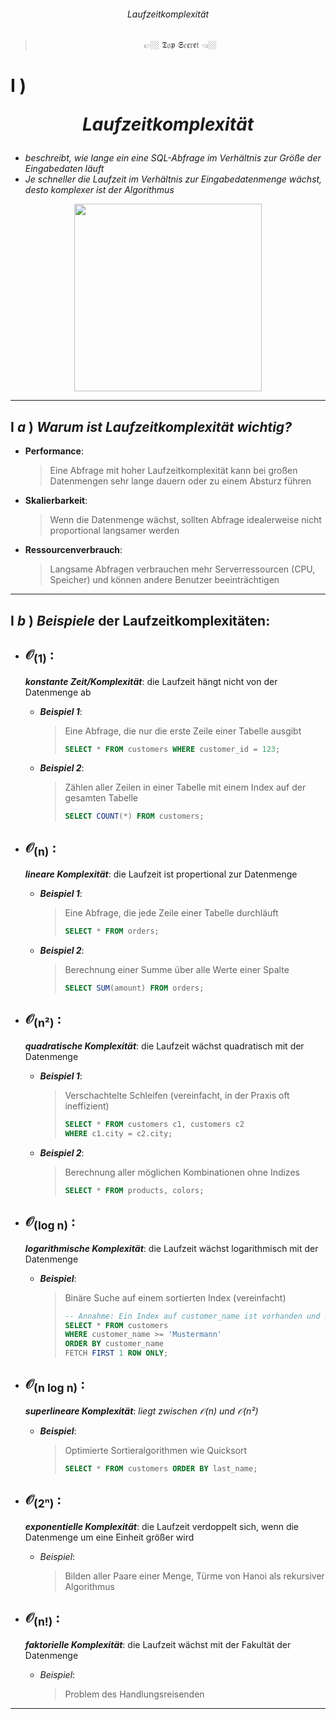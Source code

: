 ###### <div align="center"> Laufzeitkomplexität </div>
> <p align="center"> 👉🏼 𝕿𝔬𝖕 𝕾𝔢𝖈𝔯𝖊𝔱 👈🏼 </p>
<!--
> [!WARNING]
> <details>  
>  <summary align="center"> 👉🏼 𝕿𝔬𝖕 𝕾𝔢𝖈𝔯𝖊𝔱 👈🏼 🖱️<sup><sub color="red">click</sub></sup> </summary>  
>  
> ![sequenzen-erstellen](./img/seq_q01.png)
> ![nextval-currval](./img/seq_q02.png)
> ![cache-option](./img/seq_q03.png)
> ![nocycle-hit-end](./img/seq_q04.png) 
> ![workaround](./img/seq_q05.png)
> 
> </details>
-->
<!-- LAUFZEIT KOMPLEXITÄT -->

# **Ⅰ** ) <p align="center"> ***Laufzeitkomplexität*** </p>
   - *beschreibt, wie lange ein eine SQL-Abfrage im Verhältnis zur Größe der Eingabedaten läuft*  
   - *Je schneller die Laufzeit im Verhältnis zur Eingabedatenmenge wächst, desto komplexer ist der Algorithmus*

<div align="center">
  <img src="./img/komplexitätsklassen.png" align="center" height="300" width="300"> 
</div>

---    
## **Ⅰ** ***a*** ) *Warum ist Laufzeitkomplexität wichtig?*
   - **Performance**:
     > Eine Abfrage mit hoher Laufzeitkomplexität kann bei großen Datenmengen sehr lange dauern oder zu einem Absturz führen
   - **Skalierbarkeit**:
     > Wenn die Datenmenge wächst, sollten Abfrage idealerweise nicht proportional langsamer werden
   - **Ressourcenverbrauch**:
     > Langsame Abfragen verbrauchen mehr Serverressourcen (CPU, Speicher) und können andere Benutzer beeinträchtigen

---
## **Ⅰ** ***b*** ) *Beispiele* der Laufzeitkomplexitäten:
   - ## 𝒪<sub>(1)</sub> :
       ***konstante Zeit/Komplexität***: die Laufzeit hängt nicht von der Datenmenge ab
       - ***Beispiel 1***:
         > Eine Abfrage, die nur die erste Zeile einer Tabelle ausgibt
         > ```sql
         > SELECT * FROM customers WHERE customer_id = 123;
         > ```
       - ***Beispiel 2***:
         > Zählen aller Zeilen in einer Tabelle mit einem Index auf der gesamten Tabelle
         > ```sql
         > SELECT COUNT(*) FROM customers;
         > ```

   - ## 𝒪<sub>(n)</sub> :
       ***lineare Komplexität***: die Laufzeit ist propertional zur Datenmenge
       - ***Beispiel 1***:
         > Eine Abfrage, die jede Zeile einer Tabelle durchläuft
         > ```sql
         > SELECT * FROM orders;
         > ```
       - ***Beispiel 2***:
         > Berechnung einer Summe über alle Werte einer Spalte
         > ```sql
         > SELECT SUM(amount) FROM orders;
         > ```

   - ## 𝒪<sub>(n²)</sub> :
       ***quadratische Komplexität***: die Laufzeit wächst quadratisch mit der Datenmenge
       - ***Beispiel 1***:
         > Verschachtelte Schleifen (vereinfacht, in der Praxis oft ineffizient)
         > ```sql
         > SELECT * FROM customers c1, customers c2
         > WHERE c1.city = c2.city;
         > ```
       - ***Beispiel 2***:
         > Berechnung aller möglichen Kombinationen ohne Indizes
         > ```sql
         > SELECT * FROM products, colors;
         > ```    	
     
   - ## 𝒪<sub>(log n)</sub> :
       ***logarithmische Komplexität***: die Laufzeit wächst logarithmisch mit der Datenmenge
       - ***Beispiel***:
         > Binäre Suche auf einem sortierten Index (vereinfacht)
         > ```sql
         > -- Annahme: Ein Index auf customer_name ist vorhanden und sortiert
         > SELECT * FROM customers
         > WHERE customer_name >= 'Mustermann'
         > ORDER BY customer_name
         > FETCH FIRST 1 ROW ONLY;
         > ```
         
   - ## 𝒪<sub>(n log n)</sub> :
       ***superlineare Komplexität***: *liegt zwischen 𝒪(n) und 𝒪(n²)* 
       - ***Beispiel***:
         > Optimierte Sortieralgorithmen wie Quicksort
         > ```sql
         > SELECT * FROM customers ORDER BY last_name;
         > ```

   - ## 𝒪<sub>(2ⁿ)</sub> :
       ***exponentielle Komplexität***: die Laufzeit verdoppelt sich, wenn die Datenmenge um eine Einheit größer wird
       - *Beispiel*:
         > Bilden aller Paare einer Menge, Türme von Hanoi als rekursiver Algorithmus
 
   - ## 𝒪<sub>(n!)</sub> :
       ***faktorielle Komplexität***: die Laufzeit wächst mit der Fakultät der Datenmenge
       - *Beispiel*:
         > Problem des Handlungsreisenden 

---
